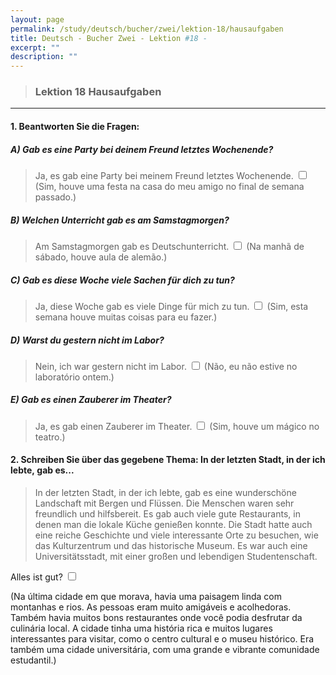 ```yaml
---
layout: page
permalink: /study/deutsch/bucher/zwei/lektion-18/hausaufgaben
title: Deutsch - Bucher Zwei - Lektion #18 - 
excerpt: ""
description: ""
---
```


> ### Lektion 18 **Hausaufgaben**

---

#### 1. Beantworten Sie die Fragen:

##### A) Gab es eine Party bei deinem Freund letztes Wochenende?
> Ja, es gab eine Party bei meinem Freund letztes Wochenende. <input type="checkbox" />
(Sim, houve uma festa na casa do meu amigo no final de semana passado.)

##### B) Welchen Unterricht gab es am Samstagmorgen?
> Am Samstagmorgen gab es Deutschunterricht. <input type="checkbox" />
(Na manhã de sábado, houve aula de alemão.)

##### C) Gab es diese Woche viele Sachen für dich zu tun?
> Ja, diese Woche gab es viele Dinge für mich zu tun. <input type="checkbox" />
(Sim, esta semana houve muitas coisas para eu fazer.)

##### D) Warst du gestern nicht im Labor?
> Nein, ich war gestern nicht im Labor. <input type="checkbox" />
(Não, eu não estive no laboratório ontem.)

##### E) Gab es einen Zauberer im Theater?
> Ja, es gab einen Zauberer im Theater. <input type="checkbox" />
(Sim, houve um mágico no teatro.)

#### 2. Schreiben Sie über das gegebene Thema: In der letzten Stadt, in der ich lebte, gab es...

> In der letzten Stadt, in der ich lebte, gab es eine wunderschöne Landschaft mit Bergen und Flüssen. Die Menschen waren sehr freundlich und hilfsbereit. Es gab auch viele gute Restaurants, in denen man die lokale Küche genießen konnte. Die Stadt hatte auch eine reiche Geschichte und viele interessante Orte zu besuchen, wie das Kulturzentrum und das historische Museum. Es war auch eine Universitätsstadt, mit einer großen und lebendigen Studentenschaft.

Alles ist gut? <input type="checkbox" />

(Na última cidade em que morava, havia uma paisagem linda com montanhas e rios. As pessoas eram muito amigáveis e acolhedoras. Também havia muitos bons restaurantes onde você podia desfrutar da culinária local. A cidade tinha uma história rica e muitos lugares interessantes para visitar, como o centro cultural e o museu histórico. Era também uma cidade universitária, com uma grande e vibrante comunidade estudantil.)
